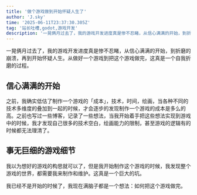```yaml
---
title: '做个游戏做到开始怀疑人生了'
author: 'J.sky'
time: '2025-06-11T23:37:30.305Z'
tag: '站长吐槽,godot,游戏开发'
description: '一晃俩月过去了，我的游戏开发进度真是惨不忍睹，从信心满满的开始，到折磨的崩溃，再到开始怀疑人生。从做好一个游戏到把这个游戏做完，这真是一个自我折磨的过程。'
---
```


一晃俩月过去了，我的游戏开发进度真是惨不忍睹，从信心满满的开始，到折磨的崩溃，再到开始怀疑人生。从做好一个游戏到把这个游戏做完，这真是一个自我折磨的过程。

## 信心满满的开始

之前，我确实低估了制作一个游戏的「成本」，技术，时间，绘画，当各种不同的技术多维度的叠加到一起的时候，才会逐步的发现制作一个游戏的成本是多么的高。之前也写过一些博客，记录了一些想法，当我开始着手把这些想法实现到游戏中的时候，我才发现自己很多的技术空白，绘画能力的限制，甚至游戏的逻辑有的时候都无法理清了。

## 事无巨细的游戏细节

我以为想好的游戏的构思就可以了，但是我开始制作这个游戏的时候，我发现整个游戏的世界，都需要我来制作和维护。这真是一个巨大的坑。

我已经不是开始的时候了，我现在满脑子都是一个想法：如何把这个游戏做完。


